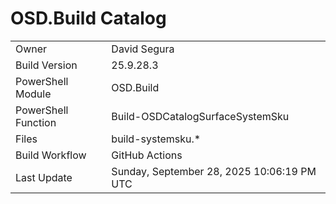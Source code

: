 ﻿# OSD.Build Catalog

| | |
|-|-|
| Owner | David Segura |
| Build Version | 25.9.28.3 |
| PowerShell Module | OSD.Build |
| PowerShell Function | Build-OSDCatalogSurfaceSystemSku |
| Files | build-systemsku.* |
| Build Workflow | GitHub Actions |
| Last Update | Sunday, September 28, 2025 10:06:19 PM UTC |
